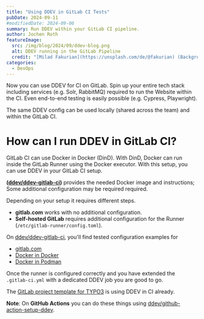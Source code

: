 ```yaml
---
title: "Using DDEV in GitLab CI Tests"
pubDate: 2024-09-11
#modifiedDate: 2024-09-06
summary: Run DDEV within your GitLab CI pipeline.
author: Jochen Roth
featureImage:
  src: /img/blog/2024/09/ddev-blog.png
  alt: DDEV running in the GitLab Pipeline
  credit: "[Milad Fakurian](https://unsplash.com/de/@fakurian) (Background)"
categories:
  - DevOps
---
```


Now you can use DDEV for CI on GitLab. Spin up your entire tech stack including services (e.g. Solr, RabbitMQ)
required to run the Website within the CI. Even end-to-end testing is easily possible (e.g. Cypress, Playwright).

The same DDEV config can be used locally (shared across the team) and within the GitLab CI.

# How can I run DDEV in GitLab CI?

GitLab CI can use Docker in Docker (DinD). With DinD, Docker can run inside
the GitLab Runner using the Docker executor. With this setup, you can use DDEV in your GitLab CI setup.

**([ddev/ddev-gitlab-ci](https://github.com/ddev/ddev-gitlab-ci))** provides the needed Docker image and instructions;
Some additional configuration may be required required.

Depending on your setup it requires different steps.

- **gitlab.com** works with no additional configuration.
- **Self-hosted GitLab** requires additional configuration for the Runner (`/etc/gitlab-runner/config.toml`).

On [ddev/ddev-gitlab-ci](https://github.com/ddev/ddev-gitlab-ci), you'll find tested configuration examples for

- [gitlab.com](https://github.com/ddev/ddev-gitlab-ci/blob/main/docs/gitlab-com.md)
- [Docker in Docker](https://github.com/ddev/ddev-gitlab-ci/blob/main/docs%2Fdocker.md)
- [Docker in Podman](https://github.com/ddev/ddev-gitlab-ci/blob/main/docs/podman.md)

Once the runner is configured correctly and you have extended the `.gitlab-ci.yml` with a dedicated
DDEV job you are good to go.

The [GitLab project template for TYPO3](https://gitlab.com/gitlab-org/project-templates/typo3-distribution/-/blob/main/.template/gitlab-ci-project-template.yml?ref_type=heads#L10-42)
is using DDEV in CI already.

**Note**: On **GitHub Actions** you can do these things using [ddev/github-action-setup-ddev](https://github.com/ddev/github-action-setup-ddev).
